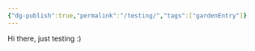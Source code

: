 ```yaml
---
{"dg-publish":true,"permalink":"/testing/","tags":["gardenEntry"]}
---
```


Hi there, just testing :) 